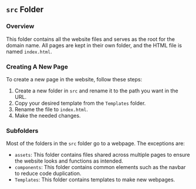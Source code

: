 ## `src` Folder
### Overview
This folder contains all the website files and serves as the root for the domain name. All pages are kept in their own folder, and the HTML file is named `index.html`.

### Creating A New Page
To create a new page in the website, follow these steps:

1. Create a new folder in `src` and rename it to the path you want in the URL.
2. Copy your desired template from the `Templates` folder.
3. Rename the file to `index.html`.
4. Make the needed changes.

### Subfolders
Most of the folders in the `src` folder go to a webpage. The exceptions are:

-   `assets`: This folder contains files shared across multiple pages to ensure the website looks and functions as intended.
-   `components`: This folder contains common elements such as the navbar to reduce code duplication.
-   `Templates`: This folder contains templates to make new webpages.